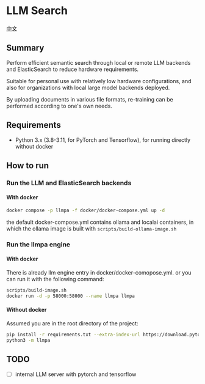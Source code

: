 # LLM Search

[中文](README.zh.md)

## Summary

Perform efficient semantic search through local or remote LLM backends and ElasticSearch to reduce hardware requirements.

Suitable for personal use with relatively low hardware configurations, and also for organizations with local large model backends deployed.

By uploading documents in various file formats, re-training can be performed according to one's own needs.

## Requirements

- Python 3.x (3.8-3.11, for PyTorch and Tensorflow), for running directly without docker

## How to run

### Run the LLM and ElasticSearch backends

#### With docker

```sh
docker compose -p llmpa -f docker/docker-compose.yml up -d
```

the default docker-compose.yml contains ollama and localai containers, in which the ollama image is built with `scripts/build-ollama-image.sh`

### Run the llmpa engine

#### With docker

There is already llm engine entry in docker/docker-comopose.yml. or you can run it with the following command:

```sh
scripts/build-image.sh
docker run -d -p 58000:58000 --name llmpa llmpa
```

#### Without docker

Assumed you are in the root directory of the project:

```sh
pip install -r requirements.txt --extra-index-url https://download.pytorch.org/whl/cu124
python3 -m llmpa
```

## TODO

- [ ] internal LLM server with pytorch and tensorflow
